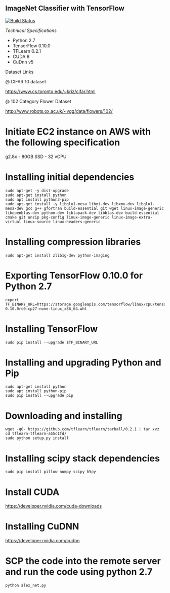 ## ImageNet Classifier with TensorFlow

[![Build Status](https://travis-ci.org/narenkmanoharan/Set-Game-Implementation.svg?branch=master)](https://travis-ci.org/narenkmanoharan/Set-Game-Implementation)

*Technical Specifications*

* Python 2.7 
* TensorFlow 0.10.0
* TFLearn 0.2.1
* CUDA 8
* CuDnn v5

Dataset Links

@ CIFAR 10 dataset

https://www.cs.toronto.edu/~kriz/cifar.html

@ 102 Category Flower Dataset

http://www.robots.ox.ac.uk/~vgg/data/flowers/102/

# Initiate EC2 instance on AWS with the following specification

g2.8x - 80GB SSD - 32 vCPU

# Installing initial dependencies

```sudo apt-get update
sudo apt-get -y dist-upgrade
sudo apt-get install python
sudo apt install python3-pip
sudo apt-get install -y libglu1-mesa libxi-dev libxmu-dev libglu1-mesa-dev gcc g++ gfortran build-essential git wget linux-image-generic libopenblas-dev python-dev liblapack-dev libblas-dev build-essential cmake git unzip pkg-config linux-image-generic linux-image-extra-virtual linux-source linux-headers-generic 
```

# Installing compression libraries

```
sudo apt-get install zlib1g-dev python-imaging
```

# Exporting TensorFlow 0.10.0 for Python 2.7

```
export TF_BINARY_URL=https://storage.googleapis.com/tensorflow/linux/cpu/tensorflow-0.10.0rc0-cp27-none-linux_x86_64.whl
```

# Installing TensorFlow

```
sudo pip install --upgrade $TF_BINARY_URL
```

# Installing and upgrading Python and Pip

```
sudo apt-get install python
sudo apt install python-pip
sudo pip install --upgrade pip
```

# Downloading and installing 

```
wget -qO- https://github.com/tflearn/tflearn/tarball/0.2.1 | tar xvz
cd tflearn-tflearn-a55c1fd/
sudo python setup.py install
```

# Installing scipy stack dependencies

```
sudo pip install pillow numpy scipy h5py
```

# Install CUDA

https://developer.nvidia.com/cuda-downloads

# Installing CuDNN

https://developer.nvidia.com/cudnn

# SCP the code into the remote server and run the code using python 2.7

```
python alex_net.py
```







